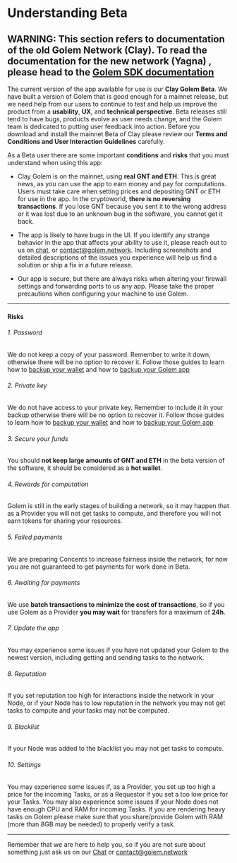 # Understanding Beta
## WARNING: This section refers to documentation of the **old** Golem Network (Clay). To read the documentation for the new network (Yagna) , please head to the [Golem SDK documentation](https://handbook.golem.network)

The current version of the app available for use is our **Clay Golem Beta**. We have built a
version of Golem that is good enough for a mainnet release, but we need help from our
users to continue to test and help us improve the product from a  **usability**, **UX**, and **technical
perspective**. Beta releases still tend to have bugs, products evolve as user needs change,
and the Golem team is dedicated to putting user feedback into action. Before you download
and install the mainnet Beta of Clay please review our **Terms and Conditions and User
Interaction Guidelines** carefully.

As a Beta user there are some important **conditions** and **risks** that you must understand
when using this app:

* Clay Golem is on the mainnet, using **real GNT and ETH**. This is great news, as
you can use the app to earn money and pay for computations. Users must take care
when setting prices and depositing GNT or ETH for use in the app. In the
cryptoworld, **there is no reversing transactions**. If you lose GNT because you sent it
to the wrong address or it was lost due to an unknown bug in the software, you
cannot get it back.

* The app is likely to have bugs in the UI. If you identify any strange behavior in the
app that affects your ability to use it, please reach out to us on [chat](https://chat.golem.network),
or contact@golem.network. Including screenshots and detailed descriptions of the
issues you experience will help us find a solution or ship a fix in a future release.

* Our app is secure, but there are always risks when altering your firewall settings and
forwarding ports to us any app. Please take the proper precautions when configuring
your machine to use Golem.

---

#### Risks

###### 1. Password
We do not keep a copy of your password. Remember to write it down, otherwise there will be no option to recover it. Follow those guides to learn how to [backup your wallet](Products/Clay-Beta/Usage?id=backing-up-your-golem-wallet) and how to [backup your Golem app](Products/Clay-Beta/Usage?id=backing-up-your-golem-app)

###### 2. Private key
We do not have access to your private key. Remember to include it in your backup otherwise there will be no option to recover it. Follow those guides to learn how to [backup your wallet](Products/Clay-Beta/Usage?id=backing-up-your-golem-wallet)  and how to [backup your Golem app](Products/Clay-Beta/Usage?id=backing-up-your-golem-app)

###### 3. Secure your funds
You should **not keep large amounts of GNT and ETH** in the beta version of the software, it should be considered as a **hot wallet**.

###### 4. Rewards for computation
Golem is still in the early stages of building a network, so it may happen that as a Provider you will not get tasks to compute, and therefore you will not earn tokens for sharing your resources.

###### 5. Failed payments
We are preparing Concents to increase fairness inside the network, for now you are not guaranteed to get payments for work done in Beta.

###### 6. Awaiting for payments
We use **batch transactions to minimize the cost of transactions**, so if you use Golem as a Provider **you may wait** for transfers for a maximum of **24h**.

###### 7. Update the app
You may experience some issues if you have not updated your Golem to the newest version, including getting and sending tasks to the network.

###### 8. Reputation
If you set reputation too high for interactions inside the network in your Node, or if your Node has to low reputation in the network you may not get tasks to compute and your tasks may not be computed.

###### 9. Blacklist
If your Node was added to the blacklist you may not get tasks to compute.

###### 10. Settings
You may experience some issues if, as a Provider, you set up too high a price for the incoming Tasks, or as a Requestor if you set a too low price for your Tasks.
You may also experience some issues if your Node does not have enough CPU and RAM for incoming Tasks.
If you are rendering heavy tasks on Golem please make sure that you share/provide Golem with RAM (more than 8GB may be needed) to properly verify a task.

---

Remember that we are here to help you, so if you are not sure about something just ask us on our [Chat](https://chat.golem.network) or contact@golem.network
